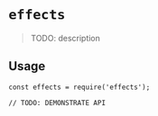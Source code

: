 # `effects`

> TODO: description

## Usage

```
const effects = require('effects');

// TODO: DEMONSTRATE API
```
